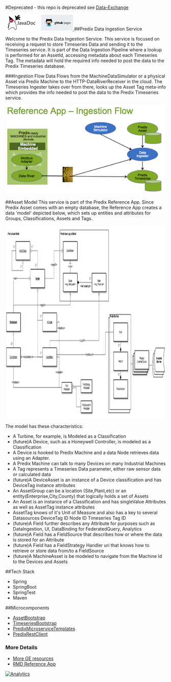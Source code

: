 
#Deprecated - this repo is deprecated see [Data-Exchange](https://github.com/PredixDev/data-exchange)



<a href="http://predixdev.github.io/dataingestion-service/javadocs/index.html" target="_blank" >
	<img height="50px" width="100px" src="images/javadoc.png" alt="view javadoc"></a>
&nbsp;
<a href="http://predixdev.github.io/dataingestion-service" target="_blank">
	<img height="50px" width="100px" src="images/pages.jpg" alt="view github pages">
</a>
##Predix Data Ingestion Service

Welcome to the Predix Data Ingestion Service.  This service is focused on receiving a request to store Timeseries Data and sending it to the Timeseries service.  It is part of the Data Ingestion Pipeline where a lookup is performed for an AssetId, accessing metadata about each Timeseries Tag.  The metadata will hold the required info needed to post the data to the Predix Timeseries database.

###Ingestion Flow
Data Flows from the MachineDataSimulator or a physical Asset via Predix Machine to the HTTP-DataRiverReceiver in the cloud.  The Timeseries Ingester takes over from there, looks up the Asset Tag meta-info which provides the info needed to post the data to the Predix Timeseries service.


<img src='images/RefApp-IngestionFlow.png' >

##Asset Model
This service is part of the Predix Reference App.  Since Predix Asset comes with an empty database, the Reference App creates a data 'model' depicted below, which sets up entities and attributes for Groups, Classifications, Assets and Tags.

<img src=images/AssetModel.png width=1200 height=600>

The model has these characteristics:
- A Turbine, for example,  is Modeled as a Classification
- (future)A Device, such as a Honeywell Controller, is modeled as a Classification
- A Device is hooked to Predix Machine and a data Node retrieves data using an Adapter.  
- A Predix Machine can talk to many Devices on many Industrial Machines
- A Tag represents a Timeseries Data parameter, either raw sensor data or calculated data
- (future)A DeviceAsset is an instance of a Device classification and has DeviceTag instance attributes
- An AssetGroup can be a location (Site,Plant,etc) or an entity(Enterprise,City,County) that logically holds a set of Assets
- An Asset is an instance of a Classification and has singleValue Attributes as well as AssetTag instance attributes
- AssetTag knows of it's Unit of Measure and also has a key to several Datasources
DeviceTag ID
Node ID
Timeseries Tag ID
- (future)A Field further describes any Attribute for purposes such as DataIngestion, UI, DataBinding for FederatedQuery, Analytics
- (future)A Field has a FieldSource that describes how or where the data is stored for an Attribute
- (future)A Field has a FieldStrategy Handler uri that knows how to retrieve or store data from/to a FieldSource
- (future)A MachineAsset is be modeled to navigate from the Machine Id to the Devices and Assets

##Tech Stack
- Spring
- SpringBoot
- SpringTest
- Maven

##Microcomponents
- [AssetBootstrap](https://github.com/PredixDev/asset-bootstrap)
- [TimeseriesBootstrap](https://github.com/predixdev/timeseries-bootstrap)
- [PredixMicroserviceTemplates](https://github.com/predixdev/predix-microservice-templates)
- [PredixRestClient](https://github.com/predixdev/predix-rest-client)

### More Details
* [More GE resources](https://github.com/PredixDev/predix-rmd-ref-app/blob/master/docs/resources.md)
* [RMD Reference App](http://github.com/predixdev/predix-rmd-ref-app)

[![Analytics](https://ga-beacon.appspot.com/UA-82773213-1/dataingestion-service/readme?pixel)](https://github.com/PredixDev)
